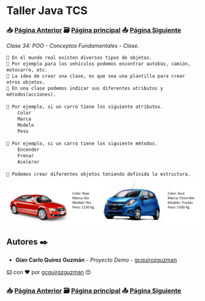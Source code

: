 # Taller Java TCS
### 📥 [Página Anterior](https://github.com/gcquirozguzman/java-tcs-202001/tree/POOO100001) 🗃️ [Página principal](https://github.com/gcquirozguzman/java-tcs-202001) 📤 [Página Siguiente](https://github.com/gcquirozguzman/java-tcs-202001/tree/MDA0100001)

_Clase 34: POO - Conceptos Fundamentales - Clase._

```
📢 En el mundo real existen diversos tipos de objetos.
📢 Por ejemplo para los vehículos podemos encontrar autobús, camión, motocarro, etc.
📢 La idea de crear una clase, es que sea una plantilla para crear otros objetos.
📢 En una clase podemos indicar sus diferentes atributos y métodos(acciones).

📢 Por ejemplo, si un carro tiene los siguiente atributos.
    Color
    Marca
    Modelo
    Peso
    
📢 Por ejemplo, si un carro tiene los siguiente métodos.
    Encender
    Frenar
    Acelerar
    
📢 Podemos crear diferentes objetos teniendo definida la estructura.
```
![Error: imagen no ha sido cargada](https://github.com/gcquirozguzman/java-tcs-202001/blob/master/imagenes/POOC100001_1.png)

## Autores ✒️

* **Gian Carlo Quiroz Guzmán** - *Proyecto Demo* - [gcquirozguzman](https://github.com/gcquirozguzman)

⌨️ con ❤️ por [gcquirozguzman](https://github.com/gcquirozguzman) 😊

### 📥 [Página Anterior](https://github.com/gcquirozguzman/java-tcs-202001/tree/POOO100001) 🗃️ [Página principal](https://github.com/gcquirozguzman/java-tcs-202001) 📤 [Página Siguiente](https://github.com/gcquirozguzman/java-tcs-202001/tree/MDA0100001)

